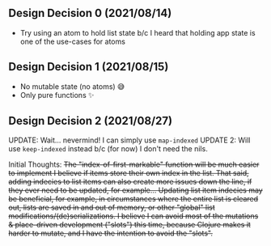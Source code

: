 ## Design Decision 0 (2021/08/14)
- Try using an atom to hold list state b/c I heard that holding app state is one of the use-cases for atoms

## Design Decision 1 (2021/08/15)
- No mutable state (no atoms) 😅
- Only pure functions ✨

## Design Decision 2 (2021/08/27)

UPDATE: Wait... nevermind! I can simply use `map-indexed`
UPDATE 2: Will use `keep-indexed` instead b/c (for now) I don't need the nils.

Initial Thoughts:
~~The "index-of-first-markable" function will be much easier to implement I believe if items store their own index in the list. That said, adding indecies to list items can also create more issues down the line, if they ever need to be updated, for example... Updating list item indecies may be beneficial, for example, in circumstances where the entire list is cleared out, lists are saved in and out of memory, or other "global" list modifications/(de)serializations. I believe I can avoid most of the mutations & place-driven development ("slots") this time, because Clojure makes it harder to mutate, and I have the intention to avoid the "slots".~~